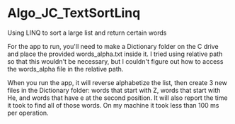 # Algo_JC_TextSortLinq
Using LINQ to sort a large list and return certain words

For the app to run, you'll need to make a Dictionary folder on the C drive and place the provided words_alpha.txt inside it.
I tried using relative path so that this wouldn't be necessary, but I couldn't figure out how to access the words_alpha file in the relative path.

When you run the app, it will reverse alphabetize the list, then create 3 new files in the Dictionary folder:
words that start with Z,
words that start with He,
and words that have e at the second position.
It will also report the time it took to find all of those words. On my machine it took less than 100 ms per operation.
